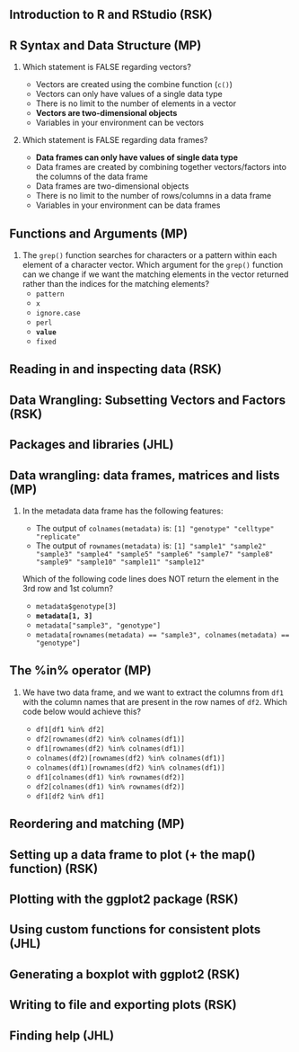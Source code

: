 ## Introduction to R and RStudio (RSK)

## R Syntax and Data Structure (MP)

1. Which statement is FALSE regarding vectors?
    - Vectors are created using the combine function (`c()`)
    - Vectors can only have values of a single data type
    - There is no limit to the number of elements in a vector
    - **Vectors are two-dimensional objects**
    - Variables in your environment can be vectors

1. Which statement is FALSE regarding data frames?
    - **Data frames can only have values of single data type**
    - Data frames are created by combining together vectors/factors into the columns of the data frame
    - Data frames are two-dimensional objects
    - There is no limit to the number of rows/columns in a data frame
    - Variables in your environment can be data frames

## Functions and Arguments (MP)

1. The `grep()` function searches for characters or a pattern within each element of a character vector. Which argument for the `grep()` function can we change if we want the matching elements in the vector returned rather than the indices for the matching elements?
    - `pattern`
    - `x`
    - `ignore.case`
    - `perl`
    - **`value`**
    - `fixed`
    
## Reading in and inspecting data (RSK)

## Data Wrangling: Subsetting Vectors and Factors (RSK)

## Packages and libraries (JHL)

## Data wrangling: data frames, matrices and lists (MP)

1. In the metadata data frame has the following features:

    * The output of `colnames(metadata)` is: `[1] "genotype" "celltype" "replicate"`
    * The output of `rownames(metadata)` is: `[1] "sample1" "sample2" "sample3" "sample4" "sample5" "sample6" "sample7" "sample8" "sample9" "sample10" "sample11" "sample12"`
        
   Which of the following code lines does NOT return the element in the 3rd row and 1st column?
    
    - `metadata$genotype[3]`
    - **`metadata[1, 3]`**
    - `metadata["sample3", "genotype"]`
    - `metadata[rownames(metadata) == "sample3", colnames(metadata) == "genotype"]`
  
  
## The %in% operator (MP)

1. We have two data frame, and  we want to extract the columns from `df1` with the column names that are present in the row names of `df2`. Which code below would achieve this?

    - `df1[df1 %in% df2]`
    - `df2[rownames(df2) %in% colnames(df1)]`
    - `df1[rownames(df2) %in% colnames(df1)]`
    - `colnames(df2)[rownames(df2) %in% colnames(df1)]`
    - `colnames(df1)[rownames(df2) %in% colnames(df1)]`
    - `df1[colnames(df1) %in% rownames(df2)]`
    - `df2[colnames(df1) %in% rownames(df2)]`
    - `df1[df2 %in% df1]`
  
    
## Reordering and matching (MP)

## Setting up a data frame to plot (+ the map() function) (RSK)

## Plotting with the ggplot2 package (RSK)

## Using custom functions for consistent plots (JHL)

## Generating a boxplot with ggplot2 (RSK)

## Writing to file and exporting plots (RSK)

## Finding help (JHL)
